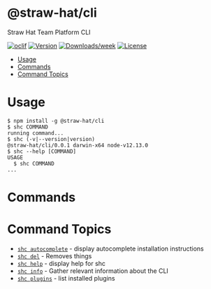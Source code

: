 @straw-hat/cli
==============

Straw Hat Team Platform CLI

[![oclif](https://img.shields.io/badge/cli-oclif-brightgreen.svg)](https://oclif.io)
[![Version](https://img.shields.io/npm/v/@straw-hat/cli.svg)](https://npmjs.org/package/@straw-hat/cli)
[![Downloads/week](https://img.shields.io/npm/dw/@straw-hat/cli.svg)](https://npmjs.org/package/@straw-hat/cli)
[![License](https://img.shields.io/npm/l/@straw-hat/cli.svg)](https://github.com/yordis/cli/blob/master/package.json)

<!-- toc -->
* [Usage](#usage)
* [Commands](#commands)
* [Command Topics](#command-topics)
<!-- tocstop -->

# Usage

<!-- usage -->
```sh-session
$ npm install -g @straw-hat/cli
$ shc COMMAND
running command...
$ shc (-v|--version|version)
@straw-hat/cli/0.0.1 darwin-x64 node-v12.13.0
$ shc --help [COMMAND]
USAGE
  $ shc COMMAND
...
```
<!-- usagestop -->

# Commands

<!-- commands -->
# Command Topics

* [`shc autocomplete`](docs/commands/autocomplete.md) - display autocomplete installation instructions
* [`shc del`](docs/commands/del.md) - Removes things
* [`shc help`](docs/commands/help.md) - display help for shc
* [`shc info`](docs/commands/info.md) - Gather relevant information about the CLI
* [`shc plugins`](docs/commands/plugins.md) - list installed plugins

<!-- commandsstop -->

